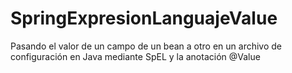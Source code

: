 # SpringExpresionLanguajeValue
Pasando el valor de un campo de un bean a otro en un archivo de configuración en Java mediante SpEL y la anotación @Value
